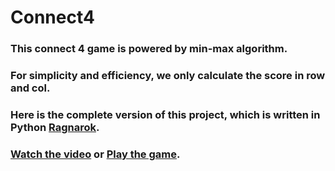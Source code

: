 # Connect4
### This connect 4 game is powered by min-max algorithm. 
### For simplicity and efficiency, we only calculate the score in row and col.
### Here is the complete version of this project, which is written in Python [Ragnarok](https://github.com/heyongz/Ragnarok).
### [Watch the video](https://youtu.be/t5DyuOy2vgo) or [Play the game](https://heyongz.github.io/Connect4).

